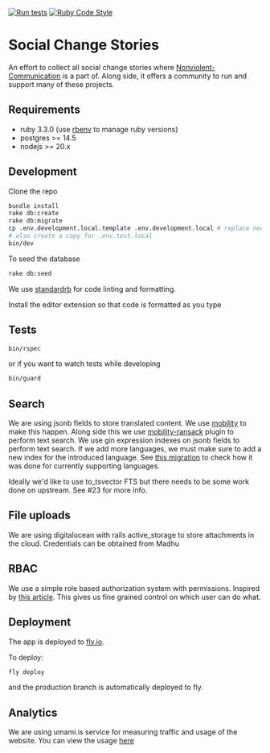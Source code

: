 [![Run tests](https://github.com/compassionprojects/socialchange/actions/workflows/test.yml/badge.svg)](https://github.com/compassionprojects/socialchange/actions/workflows/test.yml) [![Ruby Code Style](https://img.shields.io/badge/code_style-standard-brightgreen.svg)](https://github.com/standardrb/standard)

# Social Change Stories

An effort to collect all social change stories where [Nonviolent-Communication](https://en.wikipedia.org/wiki/Nonviolent_Communication) is a part of. Along side, it offers a community to run and support many of these projects.

## Requirements

- ruby 3.3.0 (use [rbenv](https://github.com/rbenv/rbenv) to manage ruby versions)
- postgres >= 14.5
- nodejs >= 20.x

## Development

Clone the repo

```sh
bundle install
rake db:create
rake db:migrate
cp .env.development.local.template .env.development.local # replace necessary values
# also create a copy for .env.test.local
bin/dev
```

To seed the database

```sh
rake db:seed
```

We use [standardrb](https://github.com/standardrb/standard) for code linting and formatting.

Install the editor extension so that code is formatted as you type

## Tests

```sh
bin/rspec
```

or if you want to watch tests while developing

```sh
bin/guard
```

## Search

We are using jsonb fields to store translated content. We use [mobility](https://github.com/shioyama/mobility) to make this happen. Along side this we use [mobility-ransack](https://github.com/shioyama/mobility-ransack) plugin to perform text search. We use gin expression indexes on jsonb fields to perform text search. If we add more languages, we must make sure to add a new index for the introduced language. See [this migration](/db/migrate/20221207193729_add_indexes_to_stories.rb) to check how it was done for currently supporting languages.

Ideally we'd like to use to_tsvector FTS but there needs to be some work done on upstream. See #23 for more info.

## File uploads

We are using digitalocean with rails active_storage to store attachments in the cloud. Credentials can be obtained from Madhu

## RBAC

We use a simple role based authorization system with permissions. Inspired by [this article](https://ngaunhien.net/blog/simple-rbac-implementation-with-rails). This gives us fine grained control on which user can do what.

## Deployment

The app is deployed to [fly.io](https://fly.io).

To deploy:

```sh
fly deploy
```

and the production branch is automatically deployed to fly.

## Analytics

We are using umami.is service for measuring traffic and usage of the website. You can view the usage [here](https://analytics.eu.umami.is/share/mySj64rsFfYO3Y0p/socialchange)

